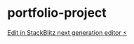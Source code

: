 # portfolio-project

[Edit in StackBlitz next generation editor ⚡️](https://stackblitz.com/~/github.com/jumananabiha/portfolio-project)